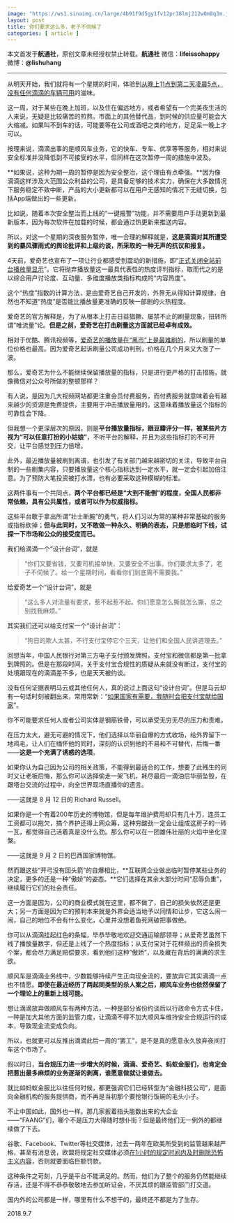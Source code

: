 ```yaml
---
image: "https://ws1.sinaimg.cn/large/4b91f9d5gy1fv12pr38lmj212w0m8q3m.jpg"
layout: post
title: 你们要求这么多，老子不伺候了
categories: [ article ]
---
```

本文首发于**航通社**，原创文章未经授权禁止转载。**航通社** 微信：**lifeissohappy** 微博：**@lishuhang**

---

从明天开始，我们就将有一个星期的时间，体验到[从晚上11点到第二天凌晨5点，没有任何滴滴的车辆可用](<https://weibo.com/2838754010/GxOUGhn1u>)的滋味。

这一周，对于某些在晚上加班，以及住在偏远地方，或者希望有一个完美夜生活的人来说，无疑是比较痛苦的煎熬。市面上的其他替代品，到时候的供应量可能会大大缩减。如果叫不到车的话，可能要等在公司或酒吧之类的地方，足足呆一晚上才可以。

按理来说，滴滴出事的是顺风车业务，它的快车、专车、优享等等服务，相对来说安全标准并没降低到不可接受的水平，但同样在这次暂停一周的措施中波及。

**如果说，这种为期一周的暂停是因为安全整治，这个理由有点牵强。**因为像滴滴这样涉及大范围公众利益的公司，是具备足够的技术实力，确保在大多数情况下服务稳定不致中断，产品的大小更新都可以在用户无感知的情况下无缝切换，包括App端做出的一些更新。

比如说，随着本次安全整治而上线的“一键报警”功能，并不需要用户手动更新到最新版本，因为每次软件在加载的时候，都会通过热更新来推送内容。

所以，对这一个星期的深夜服务暂停，唯一合理的解释就是，**这是滴滴对其所遭受到的暴风骤雨式的舆论批评和上级约谈，所采取的一种无声的抗议和报复。**

4天前，爱奇艺也宣布了一项让行业都感受到震动的新措施，即“[正式关闭全站前台播放量显示](<https://weibo.com/1731986465/GxDo1fLXh>)”。它将抛弃播放量这一最具代表性的热度评判指标，取而代之的是以综合用户讨论度、互动量、多维度播放类指标构成的“内容热度”。

这个“热度”指数的计算方法，是由爱奇艺自己开发的，外界无从得知计算规律，自然也不知道“热度”是否能比播放量更准确的反映一部剧的火热程度。

爱奇艺的官方解释是，为了从根本上打击日益猖獗、屡禁不止的刷量现象，扭转所谓“唯流量”论。**但是之前，爱奇艺在打击刷量这方面就已经卓有成效。**

相对于优酷、腾讯视频等，[爱奇艺的播放量在“黑市”上是最难刷的](<https://mp.weixin.qq.com/s/MSScWk_NmMFZ6-kzi6HDzg>)，所以刷量的单位价格也最高。因为爱奇艺起诉刷量公司成功判刑，价格在几个月来又大涨了一波。

那么，爱奇艺为什么不能继续保留播放量的指标，只是进行更严格的打击措施，就像微信对公众号所做的整顿那样？

有人说，是因为几大视频网站都更注重会员付费服务，而付费服务就意味着会有越来越少的资源是免费提供，主要用于冲击播放量用的。这意味着播放量这个指标的可靠性会下降。

但我想一个更深层次的原因，则是**平台播放量指标，跟豆瓣评分一样，被某些片方视为“可以任意打扮的小姑娘”**，不听平台的解释，并且为这些指标打的不可开交，让平台感觉到压力倍增。

此外，最近播放量被刷到离谱，也引发了有关部门越来越密切的关注，导致平台自制的一些剧集内容，只要播放量这个核心指标达到一定水平，就一定会引起加倍注意。为了预防大笔投资被打水漂，也有必要采取这种模糊的标准。

这两件事有一个共同点，**两个平台都已经是“大到不能倒”的程度，全国人民都非常依赖，具有公共属性，或者可以作为权威指标。**

这些平台敢于拿出所谓“壮士断腕”的勇气，将人们习以为常的某种非常基础的服务或指标砍掉；**但与此同时，又不敢做一种永久、明确的表态，只是想临时下线，试探一下市场和公众的接受度而已。**

我们给滴滴一个“设计台词”，就是

> “你们又要省钱，又要司机接单快，又要安全不出事。你们要求太多了，老子不伺候了。给一个星期时间，看看你们到底需不需要我。”

给爱奇艺一个“设计台词”，就是

> “这么多人对流量有要求，惹不起惹不起。你们愿意怎么撕就怎么撕，总之别找我麻烦。”

其实我们还可以给支付宝一个“设计台词”：

> “狗日的欺人太甚，不行支付宝停它个三天，让他们和全国人民讲道理去。”

回想当年，中国人民银行对第三方电子支付颁发牌照，支付宝和微信都是第一批拿到牌照的。但是在那段时间，关于支付宝合规性的质疑从来就没有断过，支付宝的处境跟现在的滴滴差不多，也是天天被约谈。

没有任何证据表明马云或其他任何人，真的说过上面这句“设计台词”。但是马云却有一句话时刻被翻出来，常用常新：“[如果国家有需要，我随时会把支付宝献给国家](http://tech.qq.com/a/20100413/000340.htm)”。

你不可能要求任何人或者公司实体是钢筋铁骨，可以承受无穷无尽的压力和责难。

在压力太大，避无可避的情况下，他们选择以华丽自爆的方式收场，给外界留下一地鸡毛，让人们在缅怀他的同时，深刻的认识到他的不易和不可替代，后悔一番——**这是一个充满了诱惑的选项**。

如果你认为自己因为公司的相关政策，不能得到最适合的工作，想要了此残生的同时又让老板后悔，那么你可以选择偷走一架飞机，耗尽最后一滴油后华丽坠毁，在跟塔台交流的过程中，向全世界现场直播你的遗言。

——这就是 8 月 12 日的 Richard Russell。

如果你是一个有着200年历史的博物馆，但是每年维护费用却只有几十万，连员工工资都可以拖欠，搞个养护还得上网众筹，这种穷酸劲一定会让组成这房子的一砖一瓦，都觉得自己活着真是没什么劲。那么你可以在一团雄伟壮丽的火焰中坐化涅槃。

——这就是 9 月 2 日的巴西国家博物馆。

然而跟这些“开弓没有回头箭”的自爆相比，**互联网企业做出临时暂停某些业务的决定，更多的还是一种“傲娇”的姿态。**它们选择在其余大部分时间“忍辱负重”，继续履行它们的社会责任。

这一方面是因为，公司的商业模式就在这里，都不做了，自己的损失依然还是更大；另一方面是因为它的预判本来就是外界会适当地予以同情和让步，它这么闹一闹，自己的地位不会有什么变化，心里并没想着鱼死网破把事做绝。

你可以从滴滴挂起红色的条幅，毕恭毕敬地欢迎交通运输部领导；从爱奇艺虽然下线了播放量数字，但还是上线了一个热度指标；从支付宝对于花样频出的资金损失个案，都会尽力满足赔偿要求，看到他们这种“傲娇”，以及藏在背后的满满的求生欲。

顺风车是滴滴业务线中，少数能够持续产生正向现金流的，要放弃它其实滴滴一点也不情愿。**即使在最近经历了两起同类型的杀人案之后，顺风车业务也依然保留了一个理论上的重新上线可能。**

想让滴滴放弃做顺风车有两种方法，一种是部分省份约谈后以行政命令方式卡住，一种是加大其他方面的监管力度，让滴滴不得不加大顺风车维持安全合规运行的成本，导致现金流变成负向。

所以，也就更可以反推出滴滴此后一周的“罢工”，是不是真的愿意永久放弃夜间打车这个市场了。

假以时日，**当合规压力进一步增大的时候，滴滴、爱奇艺、蚂蚁金服们，也肯定会把惹出最多麻烦的业务逐渐的剥离，谁愿意做就让谁做去。**

就比如蚂蚁金服比以往任何时候，都更强调它们已经转型为“金融科技公司”，是面向金融机构的服务提供商，而不再是当初那个要抢银行饭碗的毛头小子。

不止中国如此，国外也一样。那几家扳着指头能数出来的大企业——“FAANG”们，哪个不是压力大得随时想仆街？但是最终他们无一例外的都继续做了下去。

谷歌、Facebook、Twitter等社交媒体，过去一两年在欧美所受到的监管越来越严格，甚至有消息说，欧盟将规定社交媒体必须[在1小时的规定时间内及时删除恐怖主义内容](<http://tech.qq.com/a/20180820/046407.htm>)，否则就要面临巨额罚款。

这种条件之苛刻，几乎是平台不能满足的。然而，他们为了整个的服务仍然能继续存活，还是不得不恭恭敬敬地去参加听证会，不厌其烦的跟监管部门打交道。

国内外的公司都是一样，哪里有什么不想干的，最终还不都是为了生存。



2018.9.7